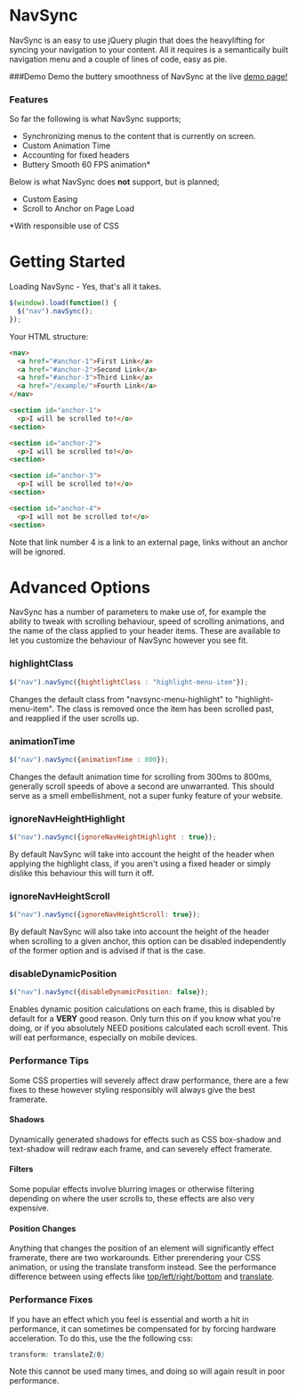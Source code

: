 # NavSync

NavSync is an easy to use jQuery plugin that does the heavylifting for syncing your navigation to your content. All it requires is a semantically built navigation menu and a couple of lines of code, easy as pie.

###Demo
Demo the buttery smoothness of NavSync at the live [demo page!](http://www.ryanpark.co.uk/navsync)

### Features
So far the following is what NavSync supports;
  - Synchronizing menus to the content that is currently on screen.
  - Custom Animation Time
  - Accounting for fixed headers
  - Buttery Smooth 60 FPS animation*


Below is what NavSync does **not** support, but is planned;
  -  Custom Easing
  -  Scroll to Anchor on Page Load

*With responsible use of CSS

# Getting Started
Loading NavSync - Yes, that's all it takes.
```javascript
$(window).load(function() {
  $("nav").navSync();
});
```
Your HTML structure:
```html
<nav>
  <a href="#anchor-1">First Link</a>
  <a href="#anchor-2">Second Link</a>
  <a href="#anchor-3">Third Link</a>
  <a href="/example/">Fourth Link</a>
</nav>

<section id="anchor-1">
  <p>I will be scrolled to!</o>
<section>

<section id="anchor-2">
  <p>I will be scrolled to!</o>
<section>

<section id="anchor-3">
  <p>I will be scrolled to!</o>
<section>

<section id="anchor-4">
  <p>I will not be scrolled to!</o>
<section>
```

Note that link number 4 is a link to an external page, links without an anchor will be ignored.

# Advanced Options
NavSync has a number of parameters to make use of, for example the ability to tweak with scrolling behaviour, speed of scrolling animations, and the name of the class applied to your header items. These are available to let you customize the behaviour of NavSync however you see fit.
### highlightClass
```javascript
$("nav").navSync({hightlightClass : "highlight-menu-item"});
```
Changes the default class from "navsync-menu-highlight" to "highlight-menu-item". The class is removed once the item has been scrolled past, and reapplied if the user scrolls up.
### animationTime
```javascript
$("nav").navSync({animationTime : 800});
```
Changes the default animation time for scrolling from 300ms to 800ms, generally scroll speeds of above a second are unwarranted. This should serve as a smell embellishment, not a super funky feature of your website.
### ignoreNavHeightHighlight
```javascript
$("nav").navSync({ignoreNavHeightHighlight : true});
```
By default NavSync will take into account the height of the header when applying the highlight class, if you aren't using a fixed header or simply dislike this behaviour this will turn it off.
### ignoreNavHeightScroll
```javascript
$("nav").navSync({ignoreNavHeightScroll: true});
```
By default NavSync will also take into account the height of the header when scrolling to a given anchor, this option can be disabled independently of the former option and is advised if that is the case.
### disableDynamicPosition
```javascript
$("nav").navSync({disableDynamicPosition: false});
```
Enables dynamic position calculations on each frame, this is disabled by default for a **VERY** good reason. Only turn this on if you know what you're doing, or if you absolutely NEED positions calculated each scroll event. This will eat performance, especially on mobile devices.

### Performance Tips
Some CSS properties will severely affect draw performance, there are a few fixes to these however styling responsibly will always give the best framerate.

#### Shadows
Dynamically generated shadows for effects such as CSS box-shadow and text-shadow will redraw each frame, and can severely effect framerate.

#### Filters
Some popular effects involve blurring images or otherwise filtering depending on where the user scrolls to, these effects are also very expensive.

#### Position Changes
Anything that changes the position of an element will significantly effect framerate, there are two workarounds. Either prerendering your CSS animation, or using the translate transform instead. See the performance difference between using effects like [top/left/right/bottom](http://codepen.io/paulirish/full/nkwKs) and [translate](http://codepen.io/paulirish/full/LsxyF).

### Performance Fixes
If you have an effect which you feel is essential and worth a hit in performance, it can sometimes be compensated for by forcing hardware acceleration. To do this, use the the following css:
```css
transform: translateZ(0)
```

Note this cannot be used many times, and doing so will again result in poor performance.

